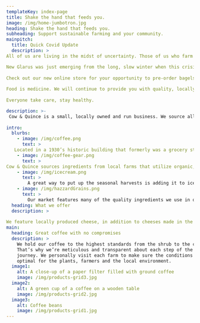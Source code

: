 ```yaml
---
templateKey: index-page
title: Shake the hand that feeds you.
image: /img/home-jumbotron.jpg
heading: Shake the hand that feeds you.
subheading: Support sustainable farming and your community.
mainpitch:
  title: Quick Covid Update
  description: >
All of us are living in the midst of uncertainty. Those of us who farm and feed people are part of an industry that is always vulnerable to changes in the weather and economy. In this current situation, more so than ever, with no end in sight, we are going to continue to cook for you until they tell us to stop. We are a very small, familial staff who takes great care in preparing the quality ingredients we purchase from our local farmers and cheesemakers. Food safety is always a priority for us. 

New Glarus was just emerging from the long, slow winter when this crisis hit. We are taking this time to re-assess our business model, utilizing our guiding principles and values of exclusive local sourcing of quality ingredients. To that end, we are in the midst of research and development on NY style bagels using local, organic, whole grain flours. We also have cupcakes and other baked specialties from our kitchen to help get you through. 
 
Check out our new online store for your opportunity to pre-order bagels and other baked goods. 
 
Food is medicine. We will continue to provide you with quality, locally sourced, wholesome food, prepared with love to feed you body and soul. 
 
Everyone take care, stay healthy. 

description: >-
 ​Cow & Quince is a small, locally owned and run business. We source all of our food and beverages from Wisconsin farmers and food artisans. We and our vendors have all made a commitment to providing organic and sustainably raised food to our community. 
 
intro:
  blurbs:
    - image: /img/coffee.png
      text: >
   Located in a 1930’s historic building that formerly was a grocery store, Cow & Quince offers a farm-to-table experience in a casual atmosphere. We prepare many staples of our menu onsite including sauces, smoked meat, jams, desserts, and fermented delicacies.
    - image: /img/coffee-gear.png
      text: >
Cow & Quince sources ingredients from local farms that utilize organic, sustainable practices. We strive to provide fresh ingredients and a seasonal menu. Be sure to check out our daily specials that take advantage of what is currently in season.
    - image: /img/icecream.png
      text: >
        A great way to put up the seasonal harvests is adding it to ice cream. Come in and suggest a unique combination from Wisconsin fruits and herbs. Eat in or take a pint home.
    - image: /img/hazzardGrains.png
      text: >
        Our market features many of the quality ingredients we use in our Cow & Quince kitchens. You will find locally grown herbs, teas, locally milled flours as well as honey, canned produce and other value-added products from local farmers and producers.
  heading: What we offer
  description: >
    
We feature locally produced cheese, in addition to cheeses made in the Cow & Quince kitchen. We also carry goat and sheep cheeses of all varieties.
main:
  heading: Great coffee with no compromises
  description: >
    We hold our coffee to the highest standards from the shrub to the cup.
    That’s why we’re meticulous and transparent about each step of the coffee’s
    journey. We personally visit each farm to make sure the conditions are
    optimal for the plants, farmers and the local environment.
  image1:
    alt: A close-up of a paper filter filled with ground coffee
    image: /img/products-grid3.jpg
  image2:
    alt: A green cup of a coffee on a wooden table
    image: /img/products-grid2.jpg
  image3:
    alt: Coffee beans
    image: /img/products-grid1.jpg
---
```

